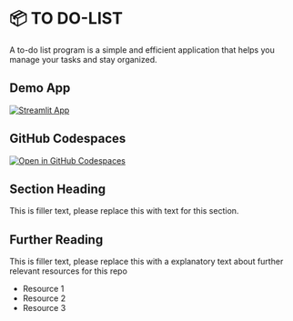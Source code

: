 # 📦 TO DO-LIST 

A to-do list program is a simple and efficient application that helps you manage your tasks and stay organized.

## Demo App

[![Streamlit App](https://static.streamlit.io/badges/streamlit_badge_black_white.svg)](https://to-dolist.streamlit.app/)

## GitHub Codespaces

[![Open in GitHub Codespaces](https://github.com/codespaces/badge.svg)](https://codespaces.new/streamlit/app-starter-kit?quickstart=1)

## Section Heading

This is filler text, please replace this with text for this section.

## Further Reading

This is filler text, please replace this with a explanatory text about further relevant resources for this repo
- Resource 1
- Resource 2
- Resource 3
